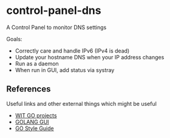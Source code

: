 # control-panel-dns

A Control Panel to monitor DNS settings

Goals:

* Correctly care and handle IPv6 (IPv4 is dead)
* Update your hostname DNS when your IP address changes
* Run as a daemon
* When run in GUI, add status via systray

## References

Useful links and other
external things which might be useful

* [WIT GO projects](http://go.wit.org/)
* [GOLANG GUI](https://github.com/wit-go/gui)
* [GO Style Guide](https://google.github.io/styleguide/go/index)
